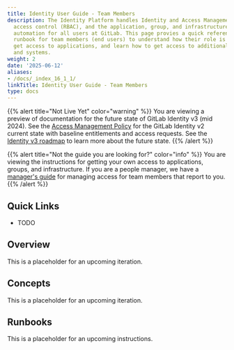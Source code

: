 ```yaml
---
title: Identity User Guide - Team Members
description: The Identity Platform handles Identity and Access Management (IAM), role-based
  access control (RBAC), and the application, group, and infrastructure provisioning
  automation for all users at GitLab. This page provies a quick reference guide and
  runbook for team members (end users) to understand how their role is used to automatically
  get access to applications, and learn how to get access to additional applications
  and systems.
weight: 2
date: '2025-06-12'
aliases:
- /docs/_index_16_1_1/
linkTitle: Identity User Guide - Team Members
type: docs
---
```


{{% alert title="Not Live Yet" color="warning" %}}
You are viewing a preview of documentation for the future state of GitLab Identity v3 (mid 2024). See the <a href="/handbook/security/access-management-policy">Access Management Policy</a> for the GitLab Identity v2 current state with baseline entitlements and access requests. See the <a href="/handbook/security/identity/roadmap">Identity v3 roadmap</a> to learn more about the future state.
{{% /alert %}}

{{% alert title="Not the guide you are looking for?" color="info" %}}
You are viewing the instructions for getting your own access to applications, groups, and infrastructure. If you are a people manager, we have a <a href="/handbook/security/identity/guide/manager">manager's guide</a> for managing access for team members that report to you.
{{% /alert %}}

## Quick Links

- TODO

## Overview

This is a placeholder for an upcoming iteration.

## Concepts

This is a placeholder for an upcoming iteration.

## Runbooks

This is a placeholder for an upcoming instructions.
